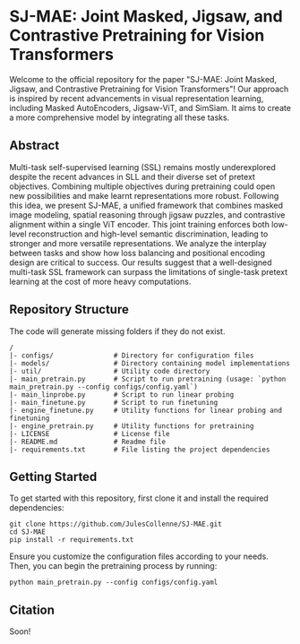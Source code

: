# SJ-MAE: Joint Masked, Jigsaw, and Contrastive Pretraining for Vision Transformers

Welcome to the official repository for the paper "SJ-MAE: Joint Masked, Jigsaw, and Contrastive Pretraining for Vision Transformers"!
Our approach is inspired by recent advancements in visual representation learning, including Masked AutoEncoders, Jigsaw-ViT, and SimSiam. It aims to create a more comprehensive model by integrating all these tasks.

## Abstract
Multi-task self-supervised learning (SSL) remains mostly underexplored despite the recent advances in SLL and their diverse set of pretext objectives. Combining multiple objectives during pretraining could open new possibilities and make learnt representations more robust. Following this idea, we present SJ-MAE, a unified framework that combines masked image modeling, spatial reasoning through jigsaw puzzles, and contrastive alignment within a single ViT encoder. This joint training enforces both low-level reconstruction and high-level semantic discrimination, leading to stronger and more versatile representations. We analyze the interplay between tasks and show how loss balancing and positional encoding design are critical to success. Our results suggest that a well-designed multi-task SSL framework can surpass the limitations of single-task pretext learning at the cost of more heavy computations.


## Repository Structure
The code will generate missing folders if they do not exist.
```
/
|- configs/               # Directory for configuration files
|- models/                # Directory containing model implementations
|- util/                  # Utility code directory
|- main_pretrain.py       # Script to run pretraining (usage: `python main_pretrain.py --config configs/config.yaml`)
|- main_linprobe.py       # Script to run linear probing
|- main_finetune.py       # Script to run finetuning
|- engine_finetune.py     # Utility functions for linear probing and finetuning
|- engine_pretrain.py     # Utility functions for pretraining
|- LICENSE                # License file
|- README.md              # Readme file
|- requirements.txt       # File listing the project dependencies
```

## Getting Started


To get started with this repository, first clone it and install the required dependencies:

```
git clone https://github.com/JulesCollenne/SJ-MAE.git
cd SJ-MAE
pip install -r requirements.txt
```
Ensure you customize the configuration files according to your needs. Then, you can begin the pretraining process by running:
```
python main_pretrain.py --config configs/config.yaml
```

##  Citation
Soon!

[//]: # (If you find our work useful in your research, please consider citing:)

[//]: # ()
[//]: # (```)

[//]: # ()
[//]: # (@article{collenne2024,)

[//]: # ()
[//]: # (  title={ReSet: A Residual Set-Transformer approach to tackle the ugly-duckling sign in melanoma detection},)

[//]: # ()
[//]: # (  author={Collenne, Jules and Iguernaissi, Rabah and Dubuisson, Severine and Merad, Djamal},)

[//]: # ()
[//]: # (  journal={},)

[//]: # ()
[//]: # (  year={2024})

[//]: # ()
[//]: # (})

[//]: # ()
[//]: # (```)

[//]: # (And the SetTransformer paper:)

[//]: # (```)

[//]: # (@InProceedings{lee2019set,)

[//]: # (    title={Set Transformer: A Framework for Attention-based Permutation-Invariant Neural Networks},)

[//]: # (    author={Lee, Juho and Lee, Yoonho and Kim, Jungtaek and Kosiorek, Adam and Choi, Seungjin and Teh, Yee Whye},)

[//]: # (    booktitle={Proceedings of the 36th International Conference on Machine Learning},)

[//]: # (    pages={3744--3753},)

[//]: # (    year={2019})

[//]: # (})

[//]: # (```)